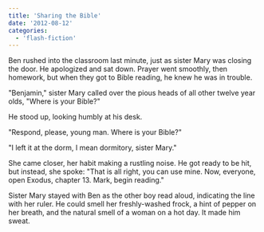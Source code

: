 ```yaml
---
title: 'Sharing the Bible'
date: '2012-08-12'
categories:
  - 'flash-fiction'
---
```


Ben rushed into the classroom last minute, just as sister Mary was closing the
door. He apologized and sat down. Prayer went smoothly, then homework, but when
they got to Bible reading, he knew he was in trouble.

"Benjamin," sister Mary called over the pious heads of all other twelve year
olds, "Where is your Bible?"

He stood up, looking humbly at his desk.

"Respond, please, young man. Where is your Bible?"

"I left it at the dorm, I mean dormitory, sister Mary."

She came closer, her habit making a rustling noise. He got ready to be hit, but
instead, she spoke: "That is all right, you can use mine. Now, everyone, open
Exodus, chapter 13. Mark, begin reading."

Sister Mary stayed with Ben as the other boy read aloud, indicating the line
with her ruler. He could smell her freshly-washed frock, a hint of pepper on her
breath, and the natural smell of a woman on a hot day. It made him sweat.
